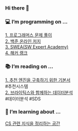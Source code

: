 ### Hi there 👋

<!--
**coco-in-bluemoon/coco-in-bluemoon** is a ✨ _special_ ✨ repository because its `README.md` (this file) appears on your GitHub profile.

Here are some ideas to get you started:

- 🔭 I’m currently working on ...
- 🌱 I’m currently learning ...
- 👯 I’m looking to collaborate on ...
- 🤔 I’m looking for help with ...
- 💬 Ask me about ...
- 📫 How to reach me: ...
- 😄 Pronouns: ...
- ⚡ Fun fact: ...
-->

### 💻 I’m programming on ...  
[1. 프로그래머스 문제 풀이](https://github.com/coco-in-bluemoon/programmers-challenges)  
[2. 백준 온라인 저지](https://github.com/coco-in-bluemoon/baekjoon-online-judge)  
[3. SWEA(SW Expert Academy)](https://github.com/coco-in-bluemoon/sw-expert-academy-code)  
[4. 해커 랭크](https://github.com/coco-in-bluemoon/hackerrank)  

### 📚 I’m reading on ...  
[1. 추천 엔진을 구축하기 위한 기본서](https://github.com/coco-in-bluemoon/building-recommendation-engines)  
#추천시스템  
[2. 브라이틱스와 함께하는 데이터분석](https://github.com/coco-in-bluemoon/brightics-practice)  
#데이터분석 #SDS

### 🌱 I’m learning about ...  
[CS 관련 지식을 정리하는 공간](https://github.com/coco-in-bluemoon/cs-basics)
